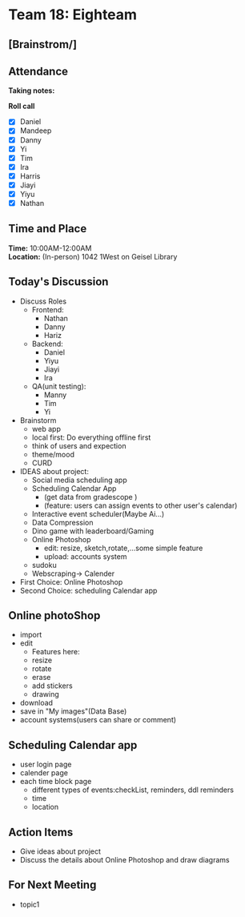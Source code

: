 # Team 18: Eighteam

## \[Brainstrom/]
  
## Attendance
**Taking notes:** <Yiyu>
  
**Roll call**
- [x] Daniel
- [x] Mandeep
- [x] Danny
- [x] Yi
- [x] Tim
- [x] Ira
- [x] Harris
- [x] Jiayi
- [x] Yiyu
- [x] Nathan
  
## Time and Place
**Time:** 10:00AM-12:00AM
<br/>
**Location:** (In-person) 1042 1West on Geisel Library 
  
## Today's Discussion
- Discuss Roles
  - Frontend:
    - Nathan
    - Danny
    - Hariz
  - Backend:
    - Daniel
    - Yiyu
    - Jiayi
    - Ira
  - QA(unit testing):
    - Manny
    - Tim
    - Yi
- Brainstorm
  - web app
  - local first: Do everything offline first
  - think of users and expection
  - theme/mood
  - CURD
- IDEAS about project:
  - Social media scheduling app
  - Scheduling Calendar App
      - (get data from gradescope )
      - (feature: users can assign events to other user's calendar)
  - Interactive event scheduler(Maybe Ai...)
  - Data Compression
  - Dino game with leaderboard/Gaming
  - Online Photoshop
    - edit: resize, sketch,rotate,...some simple feature
    - upload: accounts system 
  - sudoku
  - Webscraping-> Calender
- First Choice: Online Photoshop
- Second Choice: scheduling Calendar app
  
## Online photoShop
  - import
  - edit
    - Features here:
    - resize
    - rotate
    - erase 
    - add stickers 
    - drawing
  - download
  - save in "My images"(Data Base)
  - account systems(users can share or comment)
## Scheduling Calendar app
  - user login page
  - calender page
  - each time block page
    - different types of events:checkList, reminders, ddl reminders
    - time
    - location
  
## Action Items
- Give ideas about project
- Discuss the details about Online Photoshop and draw diagrams 
 
## For Next Meeting
- topic1

